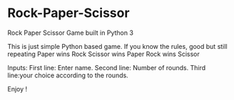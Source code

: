 # Rock-Paper-Scissor
Rock Paper Scissor Game built in Python 3

This is just simple Python based game. 
If you know the rules, good but still repeating 
  Paper wins Rock
  Scissor wins Paper
  Rock wins Scissor

Inputs:
First line: Enter name.
Second line: Number of rounds.
Third line:your choice according to the rounds.

Enjoy !
